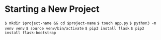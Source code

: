 # Starting a New Project
`$ mkdir $project-name && cd $project-name`
`$ touch app.py`
`$ python3 -m venv venv`
`$ source venv/bin/activate`
`$ pip3 install flask`
`$ pip3 install flask-bootstrap`
